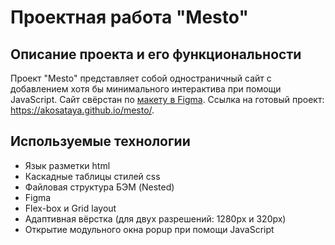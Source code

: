 # Проектная работа "Mesto"
## Описание проекта и его функциональности
Проект "Mesto" представляет собой одностраничный сайт с добавлением хотя бы минимального интерактива при помощи JavaScript. Сайт свёрстан по [макету в Figma](https://www.figma.com/file/2cn9N9jSkmxD84oJik7xL7/JavaScript.-Sprint-4?node-id=0%3A1). Ссылка на готовый проект: https://akosataya.github.io/mesto/.
## Используемые технологии
* Язык разметки html
* Каскадные таблицы стилей css
* Файловая структура БЭМ (Nested)
* Figma
* Flex-box и Grid layout
* Адаптивная вёрстка (для двух разрешений: 1280px и 320px)
* Открытие модульного окна popup при помощи JavaScript
